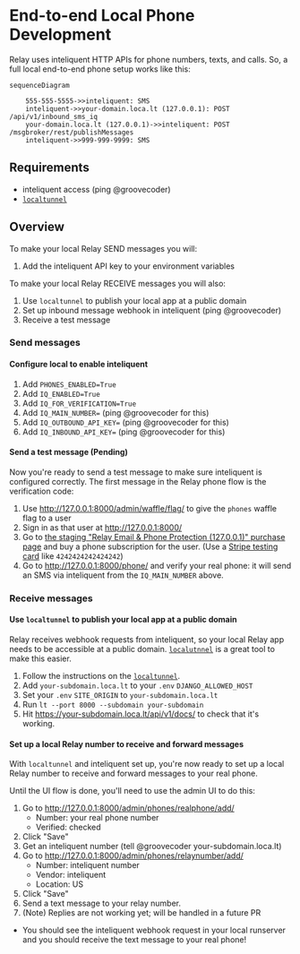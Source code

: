 # End-to-end Local Phone Development

Relay uses inteliquent HTTP APIs for phone numbers, texts, and calls.
So, a full local end-to-end phone setup works like this:

```mermaid
sequenceDiagram

    555-555-5555->>inteliquent: SMS
    inteliquent->>your-domain.loca.lt (127.0.0.1): POST /api/v1/inbound_sms_iq
    your-domain.loca.lt (127.0.0.1)->>inteliquent: POST /msgbroker/rest/publishMessages
    inteliquent->>999-999-9999: SMS

```

## Requirements

- inteliquent access (ping @groovecoder)
- [`localtunnel`](https://localtunnel.github.io/www/)

## Overview

To make your local Relay SEND messages you will:

1. Add the inteliquent API key to your environment variables

To make your local Relay RECEIVE messages you will also:

1. Use `localtunnel` to publish your local app at a public domain
2. Set up inbound message webhook in inteliquent (ping @groovecoder)
3. Receive a test message

### Send messages

#### Configure local to enable inteliquent

1. Add `PHONES_ENABLED=True`
2. Add `IQ_ENABLED=True`
3. Add `IQ_FOR_VERIFICATION=True`
4. Add `IQ_MAIN_NUMBER=` (ping @groovecoder for this)
5. Add `IQ_OUTBOUND_API_KEY=` (ping @groovecoder for this)
6. Add `IQ_INBOUND_API_KEY=` (ping @groovecoder for this)

#### Send a test message (Pending)

Now you're ready to send a test message to make sure inteliquent is configured
correctly. The first message in the Relay phone flow is the verification code:

1. Use http://127.0.0.1:8000/admin/waffle/flag/ to give the `phones` waffle flag to a
   user
2. Sign in as that user at http://127.0.0.1:8000/
3. Go to [the staging "Relay Email & Phone Protection (127.0.0.1)" purchase page][buy-fonez] and buy a phone
   subscription for the user. (Use a [Stripe testing card][stripe-test-cards] like
   `4242424242424242`)
4. Go to http://127.0.0.1:8000/phone/ and verify your real phone: it will send an SMS
   via inteliquent from the `IQ_MAIN_NUMBER` above.

[buy-fonez]: https://accounts.stage.mozaws.net/subscriptions/products/prod_LgQiSgNi4xL7dq
[stripe-test-cards]: https://stripe.com/docs/testing#cards

### Receive messages

#### Use `localtunnel` to publish your local app at a public domain

Relay receives webhook requests from inteliquent, so your local Relay app needs to
be accessible at a public domain. [`localutnnel`][lt-download] is a great tool to
make this easier.

1. Follow the instructions on the [`localtunnel`][lt-download].
2. Add `your-subdomain.loca.lt` to your `.env` `DJANGO_ALLOWED_HOST`
3. Set your `.env` `SITE_ORIGIN` to `your-subdomain.loca.lt`
4. Run `lt --port 8000 --subdomain your-subdomain`
5. Hit https://your-subdomain.loca.lt/api/v1/docs/ to check that it's working.

[lt-download]: https://localtunnel.github.io/www/

#### Set up a local Relay number to receive and forward messages

With `localtunnel` and inteliquent set up, you're now ready to set up a local Relay
number to receive and forward messages to your real phone.

Until the UI flow is done, you'll need to use the admin UI to do this:

1. Go to http://127.0.0.1:8000/admin/phones/realphone/add/
   - Number: your real phone number
   - Verified: checked
2. Click "Save"
3. Get an inteliquent number (tell @groovecoder your-subdomain.loca.lt)
4. Go to http://127.0.0.1:8000/admin/phones/relaynumber/add/
   - Number: inteliquent number
   - Vendor: inteliquent
   - Location: US
5. Click "Save"
6. Send a text message to your relay number.
7. (Note) Replies are not working yet; will be handled in a future PR

- You should see the inteliquent webhook request in your local runserver and you
  should receive the text message to your real phone!
